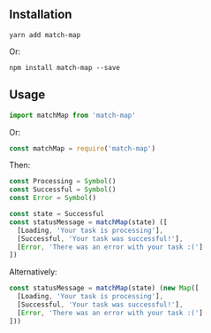 ## Installation

```
yarn add match-map
```

Or:

```
npm install match-map --save
```

## Usage

```javascript
import matchMap from 'match-map'
```

Or:

```javascript
const matchMap = require('match-map')
```

Then:

```javascript
const Processing = Symbol()
const Successful = Symbol()
const Error = Symbol()

const state = Successful
const statusMessage = matchMap(state) ([
  [Loading, 'Your task is processing'],
  [Successful, 'Your task was successful!'],
  [Error, 'There was an error with your task :(']
])
```

Alternatively:

```javascript
const statusMessage = matchMap(state) (new Map([
  [Loading, 'Your task is processing'],
  [Successful, 'Your task was successful!'],
  [Error, 'There was an error with your task :(']
]))
```
